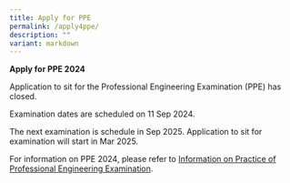 ```yaml
---
title: Apply for PPE
permalink: /apply4ppe/
description: ""
variant: markdown
---
```

**Apply for PPE 2024**

Application to sit for the Professional Engineering Examination (PPE) has closed.

Examination dates are scheduled on 11 Sep 2024.

The next examination is schedule in Sep 2025. Application to sit for examination will start in Mar 2025.
  
For information on PPE 2024, please refer to [Information on Practice of Professional Engineering Examination](https://www.peb.gov.sg/Downloads/PPE_2017.pdf).  
  

